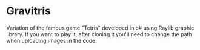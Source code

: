 # Gravitris
Variation of the famous game "Tetris" developed in c# using Raylib graphic library.
If you want to play it, after cloning it you'll need to change the path when uploading images in the code.

